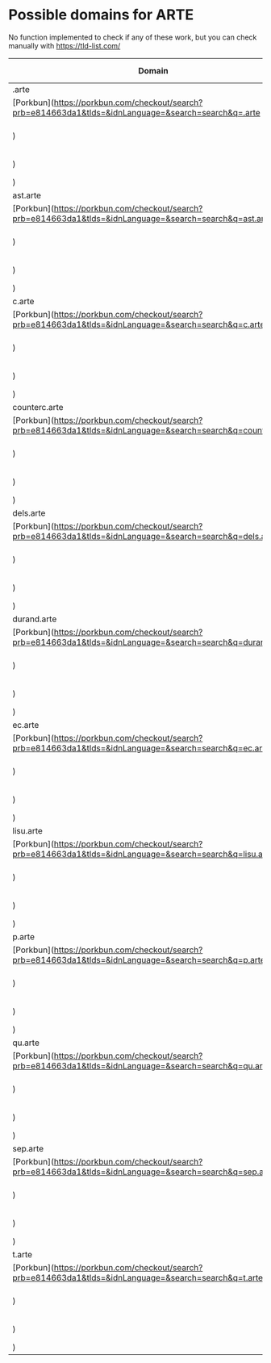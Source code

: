 # Possible domains for ARTE

No function implemented to check if any of these work, but you can check manually with https://tld-list.com/

| Domain | Porkbun | NameCheap | Google Domains |
|---|---|---|---|
| .arte | [Porkbun](https://porkbun.com/checkout/search?prb=e814663da1&tlds=&idnLanguage=&search=search&q=.arte) | [Namecheap](https://www.namecheap.com/domains/registration/results/?domain=.arte) | [Google](https://domains.google.com/registrar/search?searchTerm=.arte) |
| ast.arte | [Porkbun](https://porkbun.com/checkout/search?prb=e814663da1&tlds=&idnLanguage=&search=search&q=ast.arte) | [Namecheap](https://www.namecheap.com/domains/registration/results/?domain=ast.arte) | [Google](https://domains.google.com/registrar/search?searchTerm=ast.arte) |
| c.arte | [Porkbun](https://porkbun.com/checkout/search?prb=e814663da1&tlds=&idnLanguage=&search=search&q=c.arte) | [Namecheap](https://www.namecheap.com/domains/registration/results/?domain=c.arte) | [Google](https://domains.google.com/registrar/search?searchTerm=c.arte) |
| counterc.arte | [Porkbun](https://porkbun.com/checkout/search?prb=e814663da1&tlds=&idnLanguage=&search=search&q=counterc.arte) | [Namecheap](https://www.namecheap.com/domains/registration/results/?domain=counterc.arte) | [Google](https://domains.google.com/registrar/search?searchTerm=counterc.arte) |
| dels.arte | [Porkbun](https://porkbun.com/checkout/search?prb=e814663da1&tlds=&idnLanguage=&search=search&q=dels.arte) | [Namecheap](https://www.namecheap.com/domains/registration/results/?domain=dels.arte) | [Google](https://domains.google.com/registrar/search?searchTerm=dels.arte) |
| durand.arte | [Porkbun](https://porkbun.com/checkout/search?prb=e814663da1&tlds=&idnLanguage=&search=search&q=durand.arte) | [Namecheap](https://www.namecheap.com/domains/registration/results/?domain=durand.arte) | [Google](https://domains.google.com/registrar/search?searchTerm=durand.arte) |
| ec.arte | [Porkbun](https://porkbun.com/checkout/search?prb=e814663da1&tlds=&idnLanguage=&search=search&q=ec.arte) | [Namecheap](https://www.namecheap.com/domains/registration/results/?domain=ec.arte) | [Google](https://domains.google.com/registrar/search?searchTerm=ec.arte) |
| lisu.arte | [Porkbun](https://porkbun.com/checkout/search?prb=e814663da1&tlds=&idnLanguage=&search=search&q=lisu.arte) | [Namecheap](https://www.namecheap.com/domains/registration/results/?domain=lisu.arte) | [Google](https://domains.google.com/registrar/search?searchTerm=lisu.arte) |
| p.arte | [Porkbun](https://porkbun.com/checkout/search?prb=e814663da1&tlds=&idnLanguage=&search=search&q=p.arte) | [Namecheap](https://www.namecheap.com/domains/registration/results/?domain=p.arte) | [Google](https://domains.google.com/registrar/search?searchTerm=p.arte) |
| qu.arte | [Porkbun](https://porkbun.com/checkout/search?prb=e814663da1&tlds=&idnLanguage=&search=search&q=qu.arte) | [Namecheap](https://www.namecheap.com/domains/registration/results/?domain=qu.arte) | [Google](https://domains.google.com/registrar/search?searchTerm=qu.arte) |
| sep.arte | [Porkbun](https://porkbun.com/checkout/search?prb=e814663da1&tlds=&idnLanguage=&search=search&q=sep.arte) | [Namecheap](https://www.namecheap.com/domains/registration/results/?domain=sep.arte) | [Google](https://domains.google.com/registrar/search?searchTerm=sep.arte) |
| t.arte | [Porkbun](https://porkbun.com/checkout/search?prb=e814663da1&tlds=&idnLanguage=&search=search&q=t.arte) | [Namecheap](https://www.namecheap.com/domains/registration/results/?domain=t.arte) | [Google](https://domains.google.com/registrar/search?searchTerm=t.arte) |
